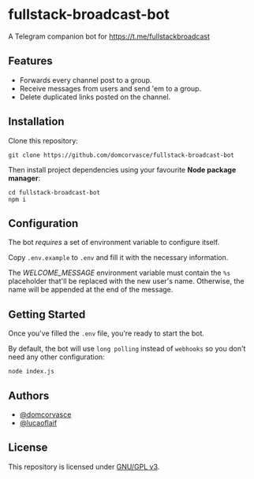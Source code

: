 # fullstack-broadcast-bot
A Telegram companion bot for https://t.me/fullstackbroadcast

## Features

- Forwards every channel post to a group.
- Receive messages from users and send 'em to a group.
- Delete duplicated links posted on the channel.

## Installation

Clone this repository:

```shell
git clone https://github.com/domcorvasce/fullstack-broadcast-bot
```

Then install project dependencies using your favourite **Node package manager**:

```shell
cd fullstack-broadcast-bot
npm i
```

## Configuration

The bot _requires_ a set of environment variable to configure itself.

Copy `.env.example` to `.env` and fill it with the necessary information.

The _WELCOME_MESSAGE_ environment variable must contain the `%s` placeholder that'll be replaced with the new user's name. Otherwise, the name will be appended at the end of the message.

## Getting Started

Once you've filled the `.env` file, you're ready to start the bot.

By default, the bot will use `long polling` instead of `webhooks`
so you don't need any other configuration:

```shell
node index.js
```

## Authors

- [@domcorvasce](https://github.com/domcorvasce)
- [@lucaoflaif](https://github.com/lucaoflaif)

## License

This repository is licensed under [GNU/GPL v3](LICENSE).
